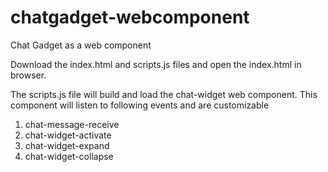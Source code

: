 # chatgadget-webcomponent
Chat Gadget as a web component

Download the index.html and scripts.js files and open the index.html in browser.

The scripts.js file will build and load the chat-widget web component. 
This component will listen to following events and are customizable

1. chat-message-receive
2. chat-widget-activate
3. chat-widget-expand
4. chat-widget-collapse
